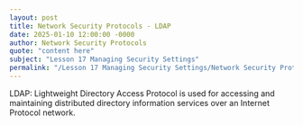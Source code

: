 ```yaml
---
layout: post
title: Network Security Protocols - LDAP
date: 2025-01-10 12:00:00 -0000
author: Network Security Protocols
quote: "content here"
subject: "Lesson 17 Managing Security Settings"
permalink: "/Lesson 17 Managing Security Settings/Network Security Protocols/Network Security Protocols - LDAP"
---
```


LDAP: Lightweight Directory Access Protocol is used for accessing and maintaining distributed directory information services over an Internet Protocol network.
